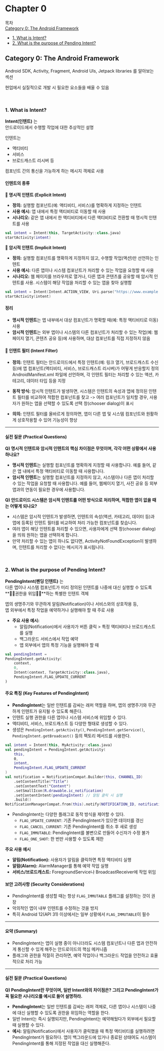 # Chapter 0 

목차 <br>
[Category 0: The Android Framework](#id-section1)
<br>
- [1. What is Intent?](#id-section2)<br>
- [2. What is the purpose of Pending Intent?](#id-section3)<br>

<div id='id-section1'/>
  
## Category 0: The Android Framework

Android SDK, Activity, Fragment, Android UIs, Jetpack libraries 를 알아보는 섹션

현업에서 실질적으로 개발 시 필요한 요소들을 배울 수 있음


<br>
<div id='id-section2'/>
  
### 1. What is Intent?

**Intent(인텐트)** 는 </br>
안드로이드에서 수행할 작업에 대한 추상적인 설명

인텐트는 
- 액티비티
- 서비스
- 브로드캐스트 리시버 등 

컴포넌트 간의 통신을 가능하게 하는 메시지 객체로 사용



#### 인텐트의 종류


**📌 명시적 인텐트 (Explicit Intent)**
   - **정의:** 실행할 컴포넌트(예: 액티비티, 서비스)를 명확하게 지정하는 인텐트
   - **사용 예시:** 앱 내에서 특정 액티비티로 이동할 때 사용
   - **시나리오:** 같은 앱 내에서 한 액티비티에서 다른 액티비티로 전환할 때 명시적 인텐트를 사용

```kotlin
val intent = Intent(this, TargetActivity::class.java)
startActivity(intent)
```


**📌 암시적 인텐트 (Implicit Intent)**
   - **정의:** 실행할 컴포넌트를 명확하게 지정하지 않고, 수행할 작업(액션)만 선언하는 인텐트
   - **사용 예시:** 다른 앱이나 시스템 컴포넌트가 처리할 수 있는 작업을 요청할 때 사용
   - **시나리오:** 웹 페이지를 브라우저로 열거나, 다른 앱과 콘텐츠를 공유할 때 암시적 인텐트를 사용. 시스템이 해당 작업을 처리할 수 있는 앱을 찾아 실행함

```kotlin
val intent = Intent(Intent.ACTION_VIEW, Uri.parse("https://www.example.com"))
startActivity(intent)
```

#### 정리

- **명시적 인텐트**는 앱 내부에서 대상 컴포넌트가 명확할 때(예: 특정 액티비티로 이동) 사용
- **암시적 인텐트**는 외부 앱이나 시스템의 다른 컴포넌트가 처리할 수 있는 작업(예: 웹페이지 열기, 콘텐츠 공유 등)에 사용하며, 대상 컴포넌트를 직접 지정하지 않음



#### 📌 인텐트 필터 (Intent Filter)

- **정의:** 인텐트 필터는 안드로이드에서 특정 인텐트(예: 링크 열기, 브로드캐스트 수신 등)에 앱 컴포넌트(액티비티, 서비스, 브로드캐스트 리시버)가 어떻게 반응할지 정의 
AndroidManifest.xml 파일에 선언하며, 각 인텐트 필터는 처리할 수 있는 액션, 카테고리, 데이터 타입 등을 지정

- **동작 방식:** 암시적 인텐트가 발생하면, 시스템은 인텐트의 속성과 앱에 정의된 인텐트 필터를 비교하여 적합한 컴포넌트를 찾고 -> 여러 컴포넌트가 일치할 경우, 사용자가 원하는 앱을 선택할 수 있도록 선택 창(chooser dialog)이 표시
- **의의:** 인텐트 필터를 올바르게 정의하면, 앱이 다른 앱 및 시스템 컴포넌트와 원활하게 상호작용할 수 있어 기능성이 향상

---

#### 실전 질문 (Practical Questions)

**Q) 명시적 인텐트와 암시적 인텐트의 핵심 차이점은 무엇이며, 각각 어떤 상황에서 사용하나요?**  
- **명시적 인텐트**는 실행할 컴포넌트를 명확하게 지정할 때 사용합니다. 예를 들어, 같은 앱 내에서 특정 액티비티로 이동할 때 사용합니다.  
- **암시적 인텐트**는 실행할 컴포넌트를 지정하지 않고, 시스템이나 다른 앱이 처리할 수 있는 작업을 요청할 때 사용합니다. 예를 들어, 웹페이지 열기, 사진 공유 등 외부 앱과의 연동이 필요한 경우에 사용합니다.

**Q) 안드로이드 시스템은 암시적 인텐트를 어떤 방식으로 처리하며, 적합한 앱이 없을 때는 어떻게 되나요?**  
- 시스템은 암시적 인텐트가 발생하면, 인텐트의 속성(액션, 카테고리, 데이터 등)과 앱에 등록된 인텐트 필터를 비교하여 처리 가능한 컴포넌트를 찾습니다.  
- 여러 앱이 해당 인텐트를 처리할 수 있으면, 사용자에게 선택 창(chooser dialog)을 띄워 원하는 앱을 선택하게 합니다.  
- 만약 처리할 수 있는 앱이 하나도 없다면, ActivityNotFoundException이 발생하며, 인텐트를 처리할 수 없다는 메시지가 표시됩니다.


<br>
<div id='id-section2'/>
  
### 2. What is the purpose of Pending Intent?

**PendingIntent(펜딩 인텐트)** 는 </br>
다른 앱이나 시스템 컴포넌트가 미리 정의된 인텐트를 나중에 대신 실행할 수 있도록 <br>**✌🏻권한을 위임✌🏻**하는 특별한 인텐트 객체

앱의 생명주기와 무관하게 알림(Notification)이나 서비스와의 상호작용 등, <br>
앱 외부에서 특정 작업을 예약하거나 실행해야 할 때 주로 사용

- **주요 사용 예시:**  
  - 알림(Notification)에서 사용자가 버튼 클릭 > 특정 액티비티나 브로드캐스트를 실행
  - 백그라운드 서비스에서 작업 예약
  - 앱 외부에서 앱의 특정 기능을 실행해야 할 때

```kotlin
val pendingIntent = 
PendingIntent.getActivity(
    context, 
    0, 
    Intent(context, TargetActivity::class.java), 
    PendingIntent.FLAG_UPDATE_CURRENT
)
```

#### 주요 특징 (Key Features of PendingIntent)

- **PendingIntent**는 일반 인텐트를 감싸는 래퍼 역할을 하며, 앱의 생명주기와 무관하게 인텐트가 유지될 수 있도록 해준다.
- 인텐트 실행 권한을 다른 앱이나 시스템 서비스에 위임할 수 있다.
- 액티비티, 서비스, 브로드캐스트 등 다양한 형태로 생성할 수 있다.
- 생성은 `PendingIntent.getActivity()`, `PendingIntent.getService()`, `PendingIntent.getBroadcast()` 등의 팩토리 메서드를 사용한다.

```kotlin
val intent = Intent(this, MyActivity::class.java)
val pendingIntent = PendingIntent.getActivity(
    this,
    0,
    intent,
    PendingIntent.FLAG_UPDATE_CURRENT
)
val notification = NotificationCompat.Builder(this, CHANNEL_ID)
    .setContentTitle("Title")
    .setContentText("Content")
    .setSmallIcon(R.drawable.ic_notification)
    .setContentIntent(pendingIntent) // 알림 클릭 시 실행
    .build()
NotificationManagerCompat.from(this).notify(NOTIFICATION_ID, notification)
```

- PendingIntent는 다양한 플래그로 동작 방식을 제어할 수 있다.
  - `FLAG_UPDATE_CURRENT`: 기존 PendingIntent가 있으면 데이터를 갱신
  - `FLAG_CANCEL_CURRENT`: 기존 PendingIntent를 취소 후 새로 생성
  - `FLAG_IMMUTABLE`: PendingIntent를 불변으로 만들어 수신자가 수정 불가
  - `FLAG_ONE_SHOT`: 한 번만 사용할 수 있도록 제한

**주요 사용 예시**
- **알림(Notification):** 사용자가 알림을 클릭하면 특정 액티비티 실행
- **알람(Alarm):** AlarmManager를 통해 예약 작업 실행
- **서비스/브로드캐스트:** ForegroundService나 BroadcastReceiver에 작업 위임

#### 보안 고려사항 (Security Considerations)

- PendingIntent를 생성할 때는 항상 `FLAG_IMMUTABLE` 플래그를 설정하는 것이 권장
- 악의적인 앱이 내부 인텐트를 수정하는 것을 방지
- 특히 Android 12(API 31) 이상에서는 일부 상황에서 `FLAG_IMMUTABLE`이 필수

---

#### 요약 (Summary)

- PendingIntent는 앱이 실행 중이 아니더라도 시스템 컴포넌트나 다른 앱과 안전하게 통신할 수 있게 해주는 안드로이드의 핵심 메커니즘
- 플래그와 권한을 적절히 관리하면, 예약 작업이나 백그라운드 작업을 안전하고 효율적으로 처리 가능

---

#### 실전 질문 (Practical Questions)

**Q) PendingIntent란 무엇이며, 일반 Intent와의 차이점은? 그리고 PendingIntent가 꼭 필요한 시나리오를 예시로 들어 설명하라.**  
- **PendingIntent**는 일반 인텐트를 감싸는 래퍼 객체로, 다른 앱이나 시스템이 나중에 대신 실행할 수 있도록 권한을 위임하는 역할을 한다.  
- 일반 Intent는 즉시 실행되지만, PendingIntent는 예약해뒀다가 외부에서 필요할 때 실행할 수 있다.
- **예시:** 알림(Notification)에서 사용자가 클릭했을 때 특정 액티비티를 실행하려면 PendingIntent가 필요하다. 앱이 백그라운드에 있거나 종료된 상태여도 시스템이 PendingIntent를 통해 지정된 작업을 대신 실행해준다.